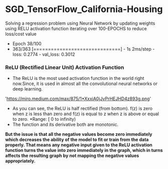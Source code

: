 # SGD_TensorFlow_California-Housing
Solving a regression problem using Neural Network by updating weights using RELU activation function iterating over 100-EPOCHS to reduce loss/cost value 

* Epoch 38/100
* 363/363 [==============================] - 1s 2ms/step - loss: 0.2774 - val_loss: 0.3012


### ReLU (Rectified Linear Unit) Activation Function

* The ReLU is the most used activation function in the world right now.Since, it is used in almost all the convolutional neural networks or deep learning.

'https://miro.medium.com/max/875/1*XxxiA0jJvPrHEJHD4z893g.png'

* As you can see, the ReLU is half rectified (from bottom). f(z) is zero when z is less than zero and f(z) is equal to z when z is above or equal to zero.
*Range: [ 0 to infinity)
* The function and its derivative both are monotonic.

**But the issue is that all the negative values become zero immediately which decreases the ability of the model to fit or train from the data properly. That means any negative input given to the ReLU activation function turns the value into zero immediately in the graph, which in turns affects the resulting graph by not mapping the negative values appropriately.**
